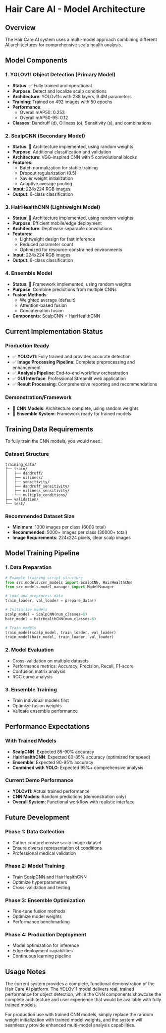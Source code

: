 # Hair Care AI - Model Architecture

## Overview

The Hair Care AI system uses a multi-model approach combining different AI architectures for comprehensive scalp health analysis.

## Model Components

### 1. YOLOv11 Object Detection (Primary Model)
- **Status**: ✅ Fully trained and operational
- **Purpose**: Detect and localize scalp conditions
- **Architecture**: YOLOv11s with 238 layers, 9.4M parameters
- **Training**: Trained on 492 images with 50 epochs
- **Performance**: 
  - Overall mAP50: 0.253
  - Overall mAP50-95: 0.12
- **Classes**: Dandruff (d), Oiliness (o), Sensitivity (s), and combinations

### 2. ScalpCNN (Secondary Model)
- **Status**: 🔧 Architecture implemented, using random weights
- **Purpose**: Additional classification and validation
- **Architecture**: VGG-inspired CNN with 5 convolutional blocks
- **Features**:
  - Batch normalization for stable training
  - Dropout regularization (0.5)
  - Xavier weight initialization
  - Adaptive average pooling
- **Input**: 224x224 RGB images
- **Output**: 6-class classification

### 3. HairHealthCNN (Lightweight Model)
- **Status**: 🔧 Architecture implemented, using random weights
- **Purpose**: Efficient mobile/edge deployment
- **Architecture**: Depthwise separable convolutions
- **Features**:
  - Lightweight design for fast inference
  - Reduced parameter count
  - Optimized for resource-constrained environments
- **Input**: 224x224 RGB images
- **Output**: 6-class classification

### 4. Ensemble Model
- **Status**: 🔧 Framework implemented, using random weights
- **Purpose**: Combine predictions from multiple CNNs
- **Fusion Methods**:
  - Weighted average (default)
  - Attention-based fusion
  - Concatenation fusion
- **Components**: ScalpCNN + HairHealthCNN

## Current Implementation Status

### Production Ready
- ✅ **YOLOv11**: Fully trained and provides accurate detection
- ✅ **Image Processing Pipeline**: Complete preprocessing and enhancement
- ✅ **Analysis Pipeline**: End-to-end workflow orchestration
- ✅ **GUI Interface**: Professional Streamlit web application
- ✅ **Result Processing**: Comprehensive reporting and recommendations

### Demonstration/Framework
- 🔧 **CNN Models**: Architecture complete, using random weights
- 🔧 **Ensemble System**: Framework ready for trained models

## Training Data Requirements

To fully train the CNN models, you would need:

### Dataset Structure
```
training_data/
├── train/
│   ├── dandruff/
│   ├── oiliness/
│   ├── sensitivity/
│   ├── dandruff_sensitivity/
│   ├── oiliness_sensitivity/
│   └── multiple_conditions/
├── validation/
└── test/
```

### Recommended Dataset Size
- **Minimum**: 1000 images per class (6000 total)
- **Recommended**: 5000+ images per class (30000+ total)
- **Image Requirements**: 224x224 pixels, clear scalp images

## Model Training Pipeline

### 1. Data Preparation
```python
# Example training script structure
from src.models.cnn_models import ScalpCNN, HairHealthCNN
from src.models.model_manager import ModelManager

# Load and preprocess data
train_loader, val_loader = prepare_data()

# Initialize models
scalp_model = ScalpCNN(num_classes=6)
hair_model = HairHealthCNN(num_classes=6)

# Train models
train_model(scalp_model, train_loader, val_loader)
train_model(hair_model, train_loader, val_loader)
```

### 2. Model Evaluation
- Cross-validation on multiple datasets
- Performance metrics: Accuracy, Precision, Recall, F1-score
- Confusion matrix analysis
- ROC curve analysis

### 3. Ensemble Training
- Train individual models first
- Optimize fusion weights
- Validate ensemble performance

## Performance Expectations

### With Trained Models
- **ScalpCNN**: Expected 85-90% accuracy
- **HairHealthCNN**: Expected 80-85% accuracy (optimized for speed)
- **Ensemble**: Expected 90-95% accuracy
- **Combined with YOLO**: Expected 95%+ comprehensive analysis

### Current Demo Performance
- **YOLOv11**: Actual trained performance
- **CNN Models**: Random predictions (demonstration only)
- **Overall System**: Functional workflow with realistic interface

## Future Development

### Phase 1: Data Collection
- Gather comprehensive scalp image dataset
- Ensure diverse representation of conditions
- Professional medical validation

### Phase 2: Model Training
- Train ScalpCNN and HairHealthCNN
- Optimize hyperparameters
- Cross-validation and testing

### Phase 3: Ensemble Optimization
- Fine-tune fusion methods
- Optimize model weights
- Performance benchmarking

### Phase 4: Production Deployment
- Model optimization for inference
- Edge deployment capabilities
- Continuous learning pipeline

## Usage Notes

The current system provides a complete, functional demonstration of the Hair Care AI platform. The YOLOv11 model delivers real, trained performance for object detection, while the CNN components showcase the complete architecture and user experience that would be available with fully trained models.

For production use with trained CNN models, simply replace the random weight initialization with trained model weights, and the system will seamlessly provide enhanced multi-model analysis capabilities. 